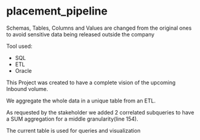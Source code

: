 # placement_pipeline
<p>Schemas, Tables, Columns and Values are changed from the original ones to avoid sensitive data being released outside the company</p>
<p dir="auto">Tool used:</p>
<ul dir="auto">
    <li>SQL</li>
    <li>ETL</li>
    <li>Oracle</li>
</ul>
<p>This Project was created to have a complete vision of the upcoming Inbound volume.&nbsp;</p>
<p>We aggregate the whole data in a unique table from an ETL.</p>
<p>As requested by the stakeholder we added <span style="text-align: inherit;">2 correlated subqueries to have a SUM aggregation for a middle granularity(line 154).</span></p>
<p><span style="text-align: inherit;">The current table is used for queries and visualization</span></p>
